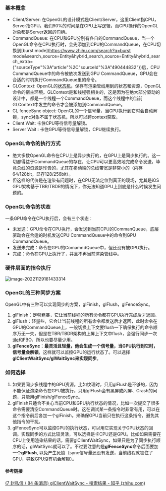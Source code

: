### **基本概念**

- Client/Server: 在OpenGL的设计模式是Client/Server，这里Client指CPU，Server指GPU。我们90%的时间是在CPU上写逻辑，而CPU操作的OpenGL对象都是Server返回的句柄。
- CommandQueue: 在CPU和GPU分别有各自的CommandQueue，当一个OpenGL命令在CPU执行时，会先添加到CPU的CommandQueue，在CPU切换到[burst mode](https://www.zhihu.com/search?q=burst mode&search_source=Entity&hybrid_search_source=Entity&hybrid_search_extra={"sourceType"%3A"article"%2C"sourceId"%3A"490444832"})后，CPU CommandQueue中的命令被依次发送到GPU CommandQueue，GPU会在合适的时机执行CommandQueue里的命令。
- GLContext: OpenGL的[状态机](https://www.zhihu.com/search?q=状态机&search_source=Entity&hybrid_search_source=Entity&hybrid_search_extra={"sourceType"%3A"article"%2C"sourceId"%3A"490444832"})，保存有渲染管线用到的状态和资源，OpenGL命令的宿主环境。GLContext是和线程强相关的，这是因为在绝大部分驱动的设计中，都是一个线程一个CommandQueue，而这个线程中的当前GLContext中发生的命令才会被添加到CommandQueue。
- GL fenceSync object: OpenGL的一个信号量，当GPU执行到它时会自动解锁，sync对象不属于状态机，所以可以跨context获取。
- Client Wait: 卡住CPU等待信号量解锁。
- Server Wait : 卡住GPU等待信号量解锁，CPU继续执行。

### **OpenGL命令的执行方式**

- 绝大多数OpenGL命令在CPU上是异步执行的，在GPU上是同步执行的。这一切都得益于CommandQueue的存在，让CPU可以更高效地完成命令发送，毕竟总线的资源是珍贵的，尤其在移动端的总线带宽是非常小的（内存64/128bit，显存128/256bit）。
- 但这样的代价是在渲染有问题时，在CPU无法定位到真正的现场，尤其是iOS GPU架构基于TBR/TBDR的情况下，你无法知道GPU上到底是什么时候发生问题的。

### OpenGL命令的状态

一条GPU命令在CPU执行后，会有三个状态：

- 未发送：GPU命令在CPU执行，会发送到当前CPU的CommanQueue，底层驱动会在合适的时机发送CPU CommandQueue中的命令到GPU CommandQueue。
- 发送未完成：命令在GPU的ComamndQueue中，但还没有被GPU执行。
- 完成：命令在GPU上执行了，并且不再当前渲染管线中。

### 硬件层面的指令执行

![image-20221129181433314](https://hanbabang-1311741789.cos.ap-chengdu.myqcloud.com/Pics/image-20221129181433314.png)

### **OpenGL的三种同步方案**

OpenGL中有三种可以实现同步的方案，glFinish，glFlush，glFenceSync。

1. glFinish：足够粗暴，它让当前线程的所有命令都在GPU执行完成后才返回。
2. glFlush：轻量些，它会让当前线程的所有命令都发送后才返回，此时命令在GPU的CommandQueue上，一般切换上下文要flush一下确保执行的命令顺序万无一失，但是在TBR/TBDR架构的上屏上下文中flush，会强行同步一次[tile](https://www.zhihu.com/search?q=tile&search_source=Entity&hybrid_search_source=Entity&hybrid_search_extra={"sourceType"%3A"article"%2C"sourceId"%3A"490444832"})和FBO，所以也要尽量少用。
3. **glFenceSync**：**最灵活且轻量，他会生成一个信号量，当GPU执行到它时，信号量会解锁**，这样就可以监控GPU的运行状态了。可以选择**glClientWaitSync/glWaitSync来实现同步**。

### **如何选择**

1. 如果要同步多线程中的GPU资源，比如纹理时，只用glFlush是不够的，因为不能保证渲染命令在GPU被执行，只用glFlush会有黑屏或闪屏、Crash的问题，只能用glFinish/glFenceSync。
2. glFinish只适合不关心当前CPU和GPU执行状态的情况，比如一次提交了很多命令需要清空CommandQueue时。这在调试某一条指令时非常有用，可以在这个指令前后各加一个glFinish，来确保GPU当前只在执行这条指令，避免其他指令的干扰。
3. glFenceSync可以监控GPU的执行状态，可以用它实现关于GPU状态的回调。实现同步的方式比较灵活，可以选择是卡CPU还是GPU。比如如果需要在CPU上使用渲染结果的话，需要glClientWaitSync，如果只是为了同步执行顺序的话，glWaitSync就可以了。不过要注意的是**glFenceSync**命令后面要加一个**glFlush**, 以免产生死锁（sync信号量还没有发送，当前线程就锁住了GPU，导致GPU没有机会解锁）。



#### 参考链接

[(7 封私信 / 84 条消息) glClientWaitSync - 搜索结果 - 知乎 (zhihu.com)](https://www.zhihu.com/search?type=content&q=glClientWaitSync)